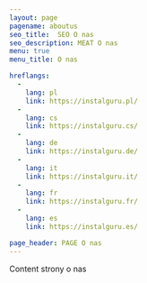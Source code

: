 ```yaml
---
layout: page
pagename: aboutus
seo_title:  SEO O nas
seo_description: MEAT O nas
menu: true
menu_title: O nas

hreflangs:
  -
    lang: pl
    link: https://instalguru.pl/
  -
    lang: cs
    link: https://instalguru.cs/
  -
    lang: de
    link: https://instalguru.de/
  -
    lang: it
    link: https://instalguru.it/
  -
    lang: fr
    link: https://instalguru.fr/
  -
    lang: es
    link: https://instalguru.es/

page_header: PAGE O nas
---
```

Content strony o nas
